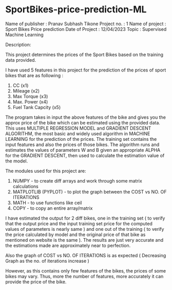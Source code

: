 # SportBikes-price-prediction-ML

Name of publisher : Pranav Subhash Tikone
Project no. : 1
Name of project : Sport Bikes Price prediction 
Date of Project : 12/04/2023
Topic : Supervised Machine Learning

Description: 

This project determines the prices of the Sport Bikes based on the training data provided. 

I have used 5 features in this project for the prediction of the prices of sport bikes that are as following :

1. CC (x1)
2. Mileage (x2)
3. Max Torque (x3)
4. Max. Power (x4)
5. Fuel Tank Capcity (x5)

The program takes in input the above features of the bike and gives you the approx price of the bike which can be estimated using the provided data.
This uses MULTIPLE REGRESSION MODEL and GRADIENT DESCENT ALGORITHM, the most basic and widely used algorithm in MACHINE LEARNING for the prediction of the prices. The training set contains the input features and also the prices of those bikes. 
The algorithm runs and estimates the values of parameters W and B given an appropriate ALPHA for the GRADIENT DESCENT, then used to calculate the estimation value of the model. 

The modules used for this project are:
1. NUMPY -  to create diff arrays and work through some matrix calculations
2. MATPLOTLIB (PYPLOT) - to plot the graph between the COST vs NO. OF ITERATIONS
3. MATH - to use functions like ceil
4. COPY - to copy an entire array/matrix

I have estimated the output for 2 diff bikes, one in the training set ( to verify that the output price and the input training set price for the computed values of parameters is nearly same ) and one out of the training ( to verify the price calculated by model and the original price of that bike as mentioned on website is the same ). The results are just very accurate and the estimations made are approximately near to perfection.

Also the graph of COST vs NO. OF ITERATIONS is as expected ( Decreasing Graph as the no. of iterations increase )

However, as this contains only few features of the bikes, the prices of some bikes may vary. Thus, more the number of features, more accurately it can provide the price of the bike.
